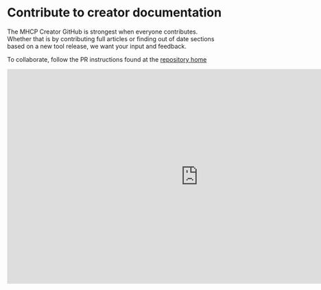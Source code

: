 # Contribute to creator documentation
The MHCP Creator GitHub is strongest when everyone contributes. Whether that is by contributing full articles or finding out of date sections based on a new tool release, we want your input and feedback.

To collaborate, follow the PR instructions found at the [repository home](https://github.com/MHCPCreators/worlds-documentation/)
<iframe width="890" height="501" src="https://www.youtube.com/embed/RwVN_l6RSfw?si=ie9wBWmua-IjZjug" title="YouTube video player" frameborder="0" allow="accelerometer; autoplay; clipboard-write; encrypted-media; gyroscope; picture-in-picture; web-share" referrerpolicy="strict-origin-when-cross-origin" allowfullscreen></iframe>